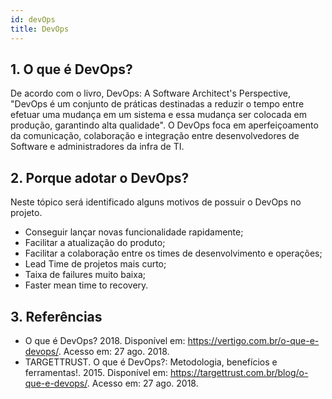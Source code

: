 ```yaml
---
id: devOps
title: DevOps
---
```


## 1. O que é DevOps?

De acordo com o livro, DevOps: A Software Architect's Perspective, "DevOps é um conjunto de práticas destinadas a reduzir o tempo entre efetuar uma mudança em um sistema e essa mudança ser colocada em produção, garantindo alta qualidade".
O DevOps foca em aperfeiçoamento da comunicação, colaboração e integração entre desenvolvedores de Software e administradores da infra de TI.

## 2. Porque adotar o DevOps?

Neste tópico será identificado alguns motivos de possuir o DevOps no projeto.

* Conseguir lançar novas funcionalidade rapidamente;
* Facilitar a atualização do produto;
* Facilitar a colaboração entre os times de desenvolvimento e operações;
* Lead Time de projetos mais curto;
* Taixa de failures muito baixa;
* Faster mean time to recovery.

## 3. Referências

*  O que é DevOps? 2018. Disponível em: <https://vertigo.com.br/o-que-e-devops/>. Acesso em: 27 ago. 2018.
* TARGETTRUST. O que é DevOps?: Metodologia, benefícios e ferramentas!. 2015. Disponível em: <https://targettrust.com.br/blog/o-que-e-devops/>. Acesso em: 27 ago. 2018.
